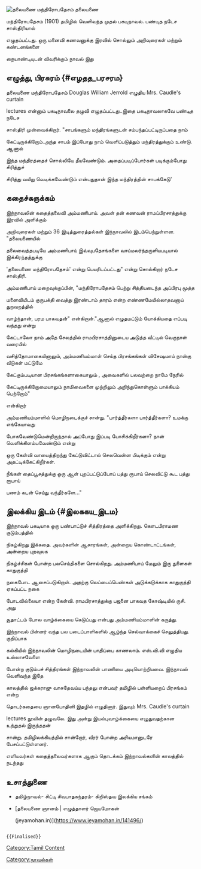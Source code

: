 ![தலையணை மந்திரோபதேசம்](Thalai.jpg "தலையணை மந்திரோபதேசம்") தலையணை
மந்திரோபதேசம் (1901) தமிழில் வெளிவந்த முதல் பகடிநாவல். பண்டித நடேச சாஸ்திரியால்
எழுதப்பட்டது. ஒரு மனைவி கணவனுக்கு இரவில் சொல்லும் அறிவுரைகள் மற்றும் கண்டனங்களை
நையாண்டியுடன் விவரிக்கும் நாவல் இது

## எழுத்து, பிரசுரம் {#எழதத_பரசரம}

தலையணை மந்திரோபதேசம் Douglas William Jerrold எழுதிய Mrs. Caudle\'s curtain
lectures என்னும் பகடிநாவலை தழுவி எழுதப்பட்டது..இதை பகடிநாவலாகவே பண்டித நடேச
சாஸ்திரி முன்வைக்கிறார். \"சாபங்களும் மந்திரங்களுடன் சம்பந்தப்பட்டிருப்பதை நாம்
கேட்டிருக்கிறோம்.அந்த சாபம் இப்போது நாம் வெளிப்படுத்தும் மந்திரத்துக்கும் உண்டு. ஆனால்
இந்த மந்திரத்தைச் சொல்லியே தீயவேண்டும். அதைப்படிப்போர்கள் படிக்கும்போது சிரித்துச்
சிரித்து வயிறு வெடிக்கவேண்டும் என்பதுதான் இந்த மந்திரத்தின் சாபக்கேடு'

## கதைச்சுருக்கம்

இந்நாவலின் கதைத்தலைவி அம்மணிபாய். அவள் தன் கணவன் ராமப்பிரசாத்துக்கு இரவில் அளிக்கும்
அறிவுரைகள் மற்றும் 36 இடித்துரைத்தல்கள் இந்நாவலில் இடம்பெற்றுள்ளன. \"தலையணையில்
தலைவைத்தபடியே அம்மணிபாய் இவ்வுபதேசங்களை வாய்மலர்ந்தருளியபடியால் இக்கிரந்தத்துக்கு
\'தலையணை மந்திரோபதேசம்' என்று பெயரிடப்பட்டது\" என்று சொல்கிறார் நடேச சாஸ்திரி.
அம்மணிபாய் மறைவுக்குப்பின், \"மந்திரோபதேசம் பெற்று சித்தியடைந்த அப்பிரபு மூத்த
மனைவியிடம் குருபக்தி வைத்து இரண்டாம் தாரம் என்ற எண்ணமேயில்லாதவனாய் துறவறத்தில்
வாழ்ந்தான், பரம பாகவதன்\" என்கிறான்.\"ஆனால் எழுதமட்டும் யோக்கியதை எப்படி வந்தது என்று
கேட்டாலோ நாம் அதே சேலத்தில் ராமபிரசாத்தினுடைய அடுத்த வீட்டில் வெகுநாள் வரையில்
வசித்தோமாகையினாலும், அம்மணியம்மாள் செய்த பிரசங்கங்கள் விசேஷமாய் நான்கு வீடுகள் மட்டுமே
கேட்கும்படியான பிரசங்கங்களாகையாலும் , அவைகளில் பலவற்றை நாமே நேரில்
கேட்டிருக்கிறோமையாலும் நாமிவைகளை முற்றிலும் அறிந்துகொள்ளும் பாக்கியம் பெற்றோம்\"
என்கிறார்

அம்மணியம்மாளில் மொழிநடைக்குச் சான்று. \"பார்த்தீர்களா பார்த்தீர்களா? உமக்கு எங்கேயாவது
போகவேண்டுமென்றிருந்தால் அப்போது இப்படி யோசிக்கிறீர்களா? நான் வெளிக்கிளம்பவேண்டும் என்று
ஒரு கேள்வி வாயைத்திறந்து கேட்டுவிட்டால் செலவென்ன பிடிக்கும் என்று அதட்டிக்கேட்கிறீர்கள்.
நீங்கள் தைப்பூசத்துக்கு ஒரு ஆள் புறப்பட்டுப்போய் பத்து ரூபாய் செலவிட்டு கூட பத்து ரூபாய்
பணம் கடன் செய்து வந்தீர்களே...\"

## இலக்கிய இடம் {#இலககய_இடம}

இந்நாவல் பகடியாக ஒரு பண்பாட்டுச் சித்திரத்தை அளிக்கிறது. கௌடபிராமண குடும்பத்தில்
நிகழ்கிறது இக்கதை. அவர்களின் ஆசாரங்கள், அன்றைய கொண்டாட்டங்கள், அன்றைய புறவுலக
நிகழ்ச்சிகள் போன்ற பலசெய்திகளை சொல்கிறது. அம்மணிபாய் மேலும் இரு துளைகள் காதுகுத்தி
நகைபோட ஆசைப்படுகிறாள். அதற்கு லெப்பைப்பெண்கள் அடுக்கடுக்காக காதுகுத்தி ஏகப்பட்ட நகை
போடவில்லையா என்ற கேள்வி. ராமபிரசாத்துக்கு பஜனை பாகவத கோஷ்டியில் ருசி. அது
சூதாட்டம் போல வாழ்க்கையை கெடுப்பது என்பது அம்மணியம்மாளின் கருத்து.

இந்நாவல் பின்னர் வந்த பல படைப்பாளிகளில் ஆழ்ந்த செல்வாக்கைச் செலுத்தியது. குறிப்பாக
கல்கியில் இந்நாவலின் மொழிநடையின் பாதிப்பை காணலாம். எஸ்.வி.வி எழுதிய உல்லாசவேளை
போன்ற குடும்பச் சித்திரங்கள் இந்நாவலின் பாணியை அடியொற்றியவை. இந்நாவல் வெளிவந்த இதே
காலத்தில் ஜக்கராஜு வாசுதேவய்ய பந்தலு என்பவர் தமிழில் பள்ளியறைப் பிரசங்கம் என்ற
தொடர்கதையை ஞானபோதினி இதழில் எழுதினார். இதுவும் Mrs. Caudle\'s curtain
lectures நூலின் தழுவலே. இது அன்று இயல்புவாழ்க்கையை எழுதுவதற்கான உந்துதல் இருந்ததன்
சான்று. தமிழிலக்கியத்தில் சான்றோர், வீரர் போன்ற அரியமானுடரே பேசப்பட்டுள்ளனர்.
எளியவர்கள் கதைத்தலைவர்களாக ஆகும் தொடக்கம் இந்நாவல்களின் காலத்தில் நடந்தது

## உசாத்துணை

-   தமிழ்நாவல்- சிட்டி சிவபாதசுந்தரம்- கிறிஸ்தவ இலக்கிய சங்கம்
-   [தலையணை ஞானம் \| எழுத்தாளர் ஜெயமோகன்
    (jeyamohan.in)](https://www.jeyamohan.in/141496/)

```{=mediawiki}
{{Finalised}}
```
[Category:Tamil Content](Category:Tamil_Content "wikilink")
[Category:நாவல்கள்](Category:நாவல்கள் "wikilink")
